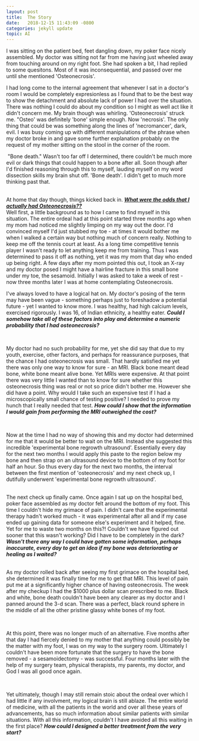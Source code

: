 ```yaml
---
layout: post
title:  The Story
date:   2018-12-15 11:43:09 -0800
categories: jekyll update
topic: AI
---
```


I was sitting on the patient bed, feet dangling down, my poker face nicely assembled.  My doctor was sitting not far from me having just wheeled away from touching around on my right foot.  She had spoken a bit, I had replied to some quesitons.  Most of it was inconsequential, and passed over me until she mentioned 'Osteonecrosis'. 
    
I had long come to the internal agreement that whenever I sat in a doctor's room I would be completely expresionless as I found that to be the best way to show the detachment and absolute lack of power I had over the situation.  There was nothing I could do about my condition so I might as well act like it didn't concern me.  My brain though was whirling.  'Osteonecrosis' struck me.  "Osteo' was definitely 'bone' simple enough.  Now 'necrosis'.  The only thing that could be was something along the lines of 'necromancer', dark, evil.  I was busy coming up with different manipulations of the phrase when my doctor broke in and gave some further explanation probably on the request of my mother sitting on the stool in the corner of the room.  
    
​     "Bone death." Wasn't too far off I determined, there couldn't be much more evil or dark things that could happen to a bone after all.  Soon though after I'd finished reasoning through this to myself, lauding myself on my word dissection skills my brain shut off. 'Bone death'.  I didn't get to much more thinking past that.
     
<br>
At home that day though, things kicked back in.  <b><i><a href="/medical-markov.md">What were the odds that I actually had Osteonecrosis??</a></i></b>

<br>
Well first, a little background as to how I came to find myself in this situation.  The entire ordeal had at this point started three months ago when my mom had noticed me slightly limping on my way out the door.  I'd convinced myself I'd just stubbed my toe - at times it would bother me when I walked a certain way but nothing much of concern really.  Nothing to keep me off the tennis court at least.  As a long time competitive tennis player I wasn't ready to let anything keep me from training.  Thus I was determined to pass it off as nothing, yet it was my mom that day who ended up being right.  A few days after my mom pointed this out, I took an X-ray and my doctor posed I might have a hairline fracture in this small bone under my toe, the sesamoid.  Initially I was asked to take a week of rest - now three months later I was at home contemplating Osteonecrosis.

<br>

I've always loved to have a logical hat on.  My doctor's posing of the term may have been vague - something perhaps just to foreshadow a potential future - yet I wanted to know more.  I was healthy, had high calcium levels, exercised rigorously.  I was 16, of Indian ethnicity, a healthy eater.  <b><i>Could I somehow take all of these factors into play and determine a numeric probability that I had osteonecrosis? </i></b>

<br>

My doctor had no such probability for me, yet she did say that due to my youth, exercise, other factors, and perhaps for reassurance purposes, that the chance I had osteonecrosis was small.  That hardly satisfied me yet there was only one way to know for sure - an MRI.  Black bone meant dead bone, white bone meant alive bone.  Yet MRIs were expensive.  At that point there was very little I wanted than to know for sure whether this osteonecrosis thing was real or not so price didn't bother me.  However she did have a point.  Why would I take such an expensive test if I had a microscopically small chance of testing positive?  I needed to prove my hunch that I really needed that test.  <b><i>How could I show that the information I would gain from performing the MRI outweighed the cost?</i></b>

<br>

Now at the time I had no way of showing this and my doctor had determined for me that it would be better to wait on the MRI.  Instead she suggested this incredible 'experimental bone regrowth ultrasound'.  Essentially every day for the next two months I would apply this paste to the region below my bone and then strap on an ultrasound device to the bottom of my foot for half an hour. So thus every day for the next two months, the interval between the first mention of 'osteonecrosis' and my next check up, I dutifully underwent 'experimental bone regrowth ultrasound'.  
<br>

The next check up finally came.  Once again I sat up on the hospital bed, poker face assembled as my doctor felt around the bottom of my foot.  This time I couldn't hide my grimace of pain.  I didn't care that the experimental therapy hadn't worked much - it was experimental after all and if my case ended up gaining data for someone else's experiment and it helped, fine.  Yet for me to waste two months on this?!  Couldn't we have figured out sooner that this wasn't working? Did I have to be completely in the dark? <b><i>Wasn't there any way I could have gotten some information, perhaps inaccurate, every day to get an idea if my bone was deteriorating or healing as I waited?</i></b>
​      
<br>

As my doctor rolled back after seeing my first grimace on the hospital bed, she determined it was finally time for me to get that MRI.  This level of pain put me at a significantly higher chance of having osteonecrosis.  The week after my checkup I had the $1000 plus dollar scan prescribed to me. Black and white, bone death couldn't have been any clearer as my doctor and I panned around the 3-d scan.  There was a perfect, black round sphere in the middle of all the other pristine glassy white bones of my foot.  

<br>

At this point, there was no longer much of an alternative.  Five months after that day I had fiercely denied to my mother that anything could possibly be the matter with my foot, I was on my way to the surgery room.  Ultimately I couldn't have been more fortunate that the surgery to have the bone removed - a sesamoidectomy - was successful.  Four months later with the help of my surgery team, physical therapists, my parents, my doctor, and God I was all good once again.

<br>

Yet ultimately, though I may still remain stoic about the ordeal over which I had little if any involvment, my logical brain is still ablaze.  The entire world of medicine, with all the patients in the world and over all these years of advancements, has so much information about similar patients with similar situations.  With all this information, couldn't I have avoided all this waiting in the first place? <b><i>How could I designed a better treatment from the very start?</i></b>

